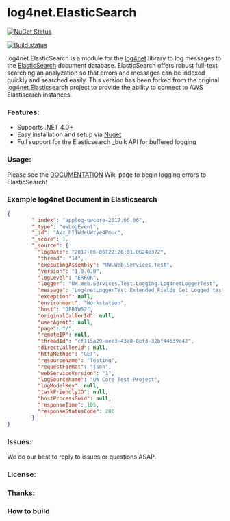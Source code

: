 log4net.ElasticSearch
=====================

[![NuGet Status](http://img.shields.io/badge/nuget-2.3.4-green.svg)](https://www.nuget.org/packages/log4net.ElasticSearch/)

[![Build status](https://ci.appveyor.com/api/projects/status/agqhh0igglo4qttx/branch/master?svg=true)](https://ci.appveyor.com/project/uwwebservices/log4net-elasticsearch/branch/master)

log4net.ElasticSearch is a module for the [log4net](http://logging.apache.org/log4net/) library to log messages to the [ElasticSearch](http://www.elasticsearch.org) document database. ElasticSearch offers robust full-text searching an analyzation so that errors and messages can be indexed quickly and searched easily. This version has been forked from the original [log4net.Elasticsearch](https://github.com/jptoto/log4net.ElasticSearch) project to provide the ability to connect to AWS Elastisearch instances.

### Features:
* Supports .NET 4.0+
* Easy installation and setup via [Nuget](https://nuget.org/packages/log4net.ElasticSearch-AWS/)
* Full support for the Elasticsearch _bulk API for buffered logging

### Usage:
Please see the [DOCUMENTATION](https://github.com/uwwebservices/log4net.ElasticSearch/wiki) Wiki page to begin logging errors to ElasticSearch!

### Example log4net Document in Elasticsearch

```json
{
        "_index": "applog-uwcore-2017.06.06",
        "_type": "uwLogEvent",
        "_id": "AVx_hI1WdeUWtye4Pmuc",
        "_score": 1,
        "_source": {
          "logDate": "2017-06-06T22:26:01.8624637Z",
          "thread": "14",
          "executingAssembly": "UW.Web.Services.Test",
          "version": "1.0.0.0",
          "logLevel": "ERROR",
          "logger": "UW.Web.Services.Test.Logging.Log4netLoggerTest",
          "message": "Log4netLoggerTest_Extended_Fields_Get_Logged test message",
          "exception": null,
          "environment": "Workstation",
          "host": "DFB1W52",
          "originalCallerId": null,
          "userAgent": null,
          "page": "/",
          "remoteIP": null,
          "threadId": "cf115a29-aee3-43a0-8ef3-32bf44539e42",
          "directCallerId": null,
          "httpMethod": "GET",
          "resourceName": "Testing",
          "requestFormat": "json",
          "webServiceVersion": "1",
          "logSourceName": "UW Core Test Project",
          "logModelKey": null,
          "taskFriendlyID": null,
          "hostProcessGuid": null,
          "responseTime": 105,
          "responseStatusCode": 200
        }
}
```

### Issues:
We do our best to reply to issues or questions ASAP. 

### License:


### Thanks:


### How to build

